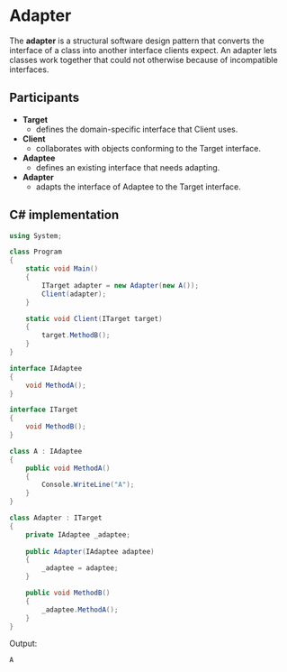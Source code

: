 # Adapter

The **adapter** is a structural software design pattern that converts the interface of a class into another interface clients expect. An adapter lets classes work together that could not otherwise because of incompatible interfaces.

## Participants

* **Target**
  * defines the domain-specific interface that Client uses.
* **Client**
  * collaborates with objects conforming to the Target interface.
* **Adaptee**
  * defines an existing interface that needs adapting.
* **Adapter**
  * adapts the interface of Adaptee to the Target interface.

## C# implementation

```csharp
using System;

class Program
{
    static void Main()
    {
        ITarget adapter = new Adapter(new A());
        Client(adapter);
    }

    static void Client(ITarget target)
    {
        target.MethodB();
    }
}

interface IAdaptee
{
    void MethodA();
}

interface ITarget
{
    void MethodB();
}

class A : IAdaptee
{
    public void MethodA()
    {
        Console.WriteLine("A");
    }
}

class Adapter : ITarget
{
    private IAdaptee _adaptee;
    
    public Adapter(IAdaptee adaptee)
    {
        _adaptee = adaptee;
    }

    public void MethodB()
    {
        _adaptee.MethodA();
    }
}
```

Output:

```console
A
```
